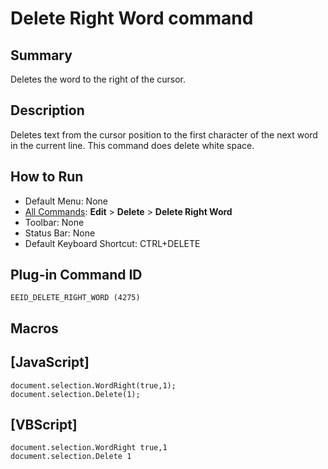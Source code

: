 # Delete Right Word command

## Summary

Deletes the word to the right of the cursor.

## Description

Deletes text from the cursor position to the first character of the next
word in the current line.
This command does delete white space.

## How to Run

- Default Menu: None
- [All Commands](../tools/all_commands): **Edit** \> **Delete**
\> **Delete Right Word**
- Toolbar: None
- Status Bar: None
- Default Keyboard Shortcut: CTRL+DELETE

## Plug-in Command ID

```
EEID_DELETE_RIGHT_WORD (4275)```

## Macros

## \[JavaScript\]

```
document.selection.WordRight(true,1);
document.selection.Delete(1);
```

## \[VBScript\]

```
document.selection.WordRight true,1
document.selection.Delete 1
```
